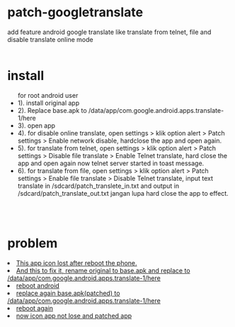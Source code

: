 # patch-googletranslate
add feature android google translate like translate from telnet, file and disable translate online mode<br><br>

# install
<ul>
	for root android user
	<li>1). install original app</li>
	<li>2). Replace base.apk to /data/app/com.google.android.apps.translate-1/here</li>
	<li>3). open app</li>
	<li>4). for disable online translate, open settings > klik option alert > Patch settings > Enable network disable, hardclose the app and open again.</li>
	<li>5). for translate from telnet, open settings > klik option alert > Patch settings > Disable file translate > Enable Telnet translate, hard close the app and open again now telnet server started in toast message.</li>
	<li>6). for translate from file, open settings > klik option alert > Patch settings > Enable file translate > Disable Telnet translate, input text translate in /sdcard/patch_translete_in.txt and output in /sdcard/patch_translate_out.txt jangan lupa hard close the app to effect.</li>
</ul><br><br>

# problem
<u>
	<li>This app icon lost after reboot the phone.</li>
	<li>And this to fix it, rename original to base.apk and replace to /data/app/com.google.android.apps.translate-1/here</li>
	<li>reboot android</li>
	<li>replace again base.apk(patched) to /data/app/com.google.android.apps.translate-1/here</li>
	<li>reboot again</li>
	<li>now icon app not lose and patched app</li>
</u>
